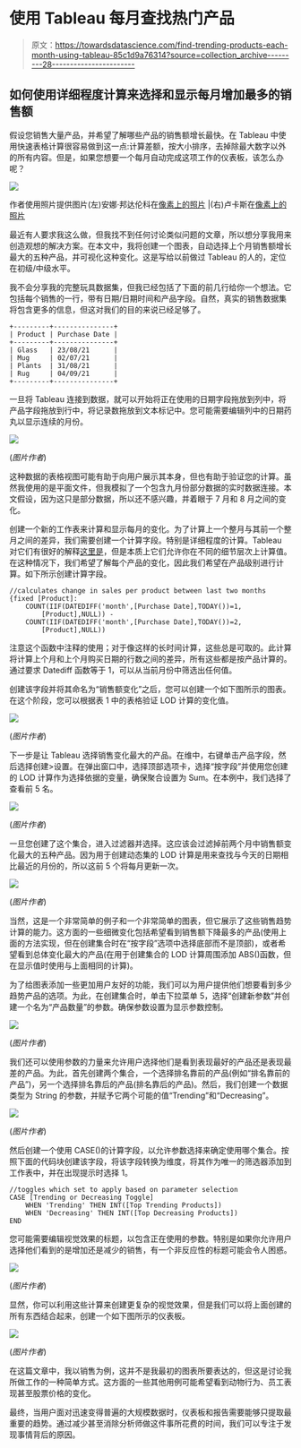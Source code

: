 # 使用 Tableau 每月查找热门产品

> 原文：<https://towardsdatascience.com/find-trending-products-each-month-using-tableau-85c1d9a76314?source=collection_archive---------28----------------------->

## 如何使用详细程度计算来选择和显示每月增加最多的销售额

假设您销售大量产品，并希望了解哪些产品的销售额增长最快。在 Tableau 中使用快速表格计算很容易做到这一点:计算差额，按大小排序，去掉除最大数字以外的所有内容。但是，如果您想要一个每月自动完成这项工作的仪表板，该怎么办呢？

![](img/1e9e95d445faa9cda5b2200ff280b449.png)

作者使用照片提供图片(左)安娜·邦达伦科在[像素上的照片](https://www.pexels.com/photo/colorful-plastic-toy-8148534/) |(右)卢卡斯在[像素上的照片](https://www.pexels.com/photo/person-holding-pen-pointing-at-graph-590020/)

最近有人要求我这么做，但我找不到任何讨论类似问题的文章，所以想分享我用来创造观想的解决方案。在本文中，我将创建一个图表，自动选择上个月销售额增长最大的五种产品，并可视化这种变化。这是写给以前做过 Tableau 的人的，定位在初级/中级水平。

我不会分享我的完整玩具数据集，但我已经包括了下面的前几行给你一个想法。它包括每个销售的一行，带有日期/日期时间和产品字段。自然，真实的销售数据集将包含更多的信息，但这对我们的目的来说已经足够了。

```
+---------+---------------+
| Product | Purchase Date |
+---------+---------------+
| Glass   | 23/08/21      |
| Mug     | 02/07/21      |
| Plants  | 31/08/21      |
| Rug     | 04/09/21      |
+---------+---------------+
```

一旦将 Tableau 连接到数据，就可以开始将正在使用的日期字段拖放到列中，将产品字段拖放到行中，将记录数拖放到文本标记中。您可能需要编辑列中的日期药丸以显示连续的月份。

![](img/fe46bebda9e7230b23ad3b8b11960e7f.png)

(*图片作者*)

这种数据的表格视图可能有助于向用户展示其本身，但也有助于验证您的计算。虽然我使用的是平面文件，但我模拟了一个包含九月份部分数据的实时数据连接。本文假设，因为这只是部分数据，所以还不感兴趣，并着眼于 7 月和 8 月之间的变化。

创建一个新的工作表来计算和显示每月的变化。为了计算上一个整月与其前一个整月之间的差异，我们需要创建一个计算字段。特别是详细程度的计算。Tableau 对它们有很好的解释[这里是](https://help.tableau.com/current/pro/desktop/en-us/calculations_calculatedfields_lod.htm)，但是本质上它们允许你在不同的细节层次上计算值。在这种情况下，我们希望了解每个产品的变化，因此我们希望在产品级别进行计算。如下所示创建计算字段。

```
//calculates change in sales per product between last two months
{fixed [Product]:
    COUNT(IIF(DATEDIFF('month',[Purchase Date],TODAY())=1,
        [Product],NULL)) - 
    COUNT(IIF(DATEDIFF('month',[Purchase Date],TODAY())=2,
        [Product],NULL))
```

注意这个函数中注释的使用；对于像这样的长时间计算，这些总是可取的。此计算将计算上个月和上个月购买日期的行数之间的差异，所有这些都是按产品计算的。通过要求 Datediff 函数等于 1，可以从当前月份中筛选出任何值。

创建该字段并将其命名为“销售额变化”之后，您可以创建一个如下图所示的图表。在这个阶段，您可以根据表 1 中的表格验证 LOD 计算的变化值。

![](img/7bebd8d5d936c2dd1e4a3646a0689bcf.png)

(*图片作者*)

下一步是让 Tableau 选择销售变化最大的产品。在维中，右键单击产品字段，然后选择创建>设置。在弹出窗口中，选择顶部选项卡，选择“按字段”并使用您创建的 LOD 计算作为选择依据的变量，确保聚合设置为 Sum。在本例中，我们选择了查看前 5 名。

![](img/7ed8cf286d80c84e4bd7505e42b70cd0.png)

(*图片作者*)

一旦您创建了这个集合，进入过滤器并选择。这应该会过滤掉前两个月中销售额变化最大的五种产品。因为用于创建动态集的 LOD 计算是用来查找与今天的日期相比最近的月份的，所以这前 5 个将每月更新一次。

![](img/d9b2d4a5fea724783d290a73e1bcbba5.png)

(*图片作者*)

当然，这是一个非常简单的例子和一个非常简单的图表，但它展示了这些销售趋势计算的能力。这方面的一些细微变化包括希望看到销售额下降最多的产品(使用上面的方法实现，但在创建集合时在“按字段”选项中选择底部而不是顶部)，或者希望看到总体变化最大的产品(在用于创建集合的 LOD 计算周围添加 ABS()函数，但在显示值时使用与上面相同的计算)。

为了给图表添加一些更加用户友好的功能，我们可以为用户提供他们想要看到多少趋势产品的选项。为此，在创建集合时，单击下拉菜单 5，选择“创建新参数”并创建一个名为“产品数量”的参数。确保参数设置为显示参数控制。

![](img/514d66101422b2816c8c02c870ca91a0.png)

(*图片作者*)

我们还可以使用参数的力量来允许用户选择他们是看到表现最好的产品还是表现最差的产品。为此，首先创建两个集合，一个选择排名靠前的产品(例如“排名靠前的产品”)，另一个选择排名靠后的产品(排名靠后的产品)。然后，我们创建一个数据类型为 String 的参数，并赋予它两个可能的值“Trending”和“Decreasing”。

![](img/a144358f10675854e4c97c49db952ba5.png)

(*图片作者*)

然后创建一个使用 CASE()的计算字段，以允许参数选择来确定使用哪个集合。按照下面的代码块创建该字段，将该字段转换为维度，将其作为唯一的筛选器添加到工作表中，并在出现提示时选择 1。

```
//toggles which set to apply based on parameter selection
CASE [Trending or Decreasing Toggle]
    WHEN 'Trending' THEN INT([Top Trending Products])
    WHEN 'Decreasing' THEN INT([Top Decreasing Products])
END
```

您可能需要编辑视觉效果的标题，以包含正在使用的参数。特别是如果你允许用户选择他们看到的是增加还是减少的销售，有一个非反应性的标题可能会令人困惑。

![](img/a83d12d736a65b6c85fcf793ea573721.png)

(*图片作者*)

显然，你可以利用这些计算来创建更复杂的视觉效果，但是我们可以将上面创建的所有东西结合起来，创建一个如下图所示的仪表板。

![](img/24b655f077b42b0192dbf4431209024f.png)

(*图片作者*)

在这篇文章中，我以销售为例，这并不是我最初的图表所要表达的，但这是讨论我所做工作的一种简单方式。这方面的一些其他用例可能希望看到动物行为、员工表现甚至股票价格的变化。

最终，当用户面对迅速变得普遍的大规模数据时，仪表板和报告需要能够只提取最重要的趋势。通过减少甚至消除分析师做这件事所花费的时间，我们可以专注于发现事情背后的原因。